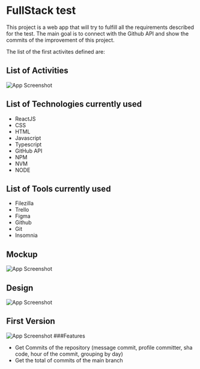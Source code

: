 
# FullStack test


This project is a web app that will try to fulfill all the requirements described for the test. The main goal is to connect with the Github API and show the commits of the improvement of this project.

The list of the first activites defined are:


## List of Activities
![App Screenshot](https://innovastorga.com/images-fulltimeforce/trello4.png)


## List of Technologies currently used

- ReactJS
- CSS
- HTML
- Javascript
- Typescript
- GitHub API
- NPM
- NVM
- NODE


## List of Tools currently used

- Filezilla
- Trello
- Figma
- Github
- Git
- Insomnia



## Mockup
![App Screenshot](https://innovastorga.com/images-fulltimeforce/mockup1.png)

## Design
![App Screenshot](https://innovastorga.com/images-fulltimeforce/design1.png)

## First Version
![App Screenshot](https://innovastorga.com/images-fulltimeforce/version1.png)
###Features
- Get Commits of the repository (message commit, profile committer, sha code, hour of the commit, grouping by day)
- Get the total of commits of the main branch


